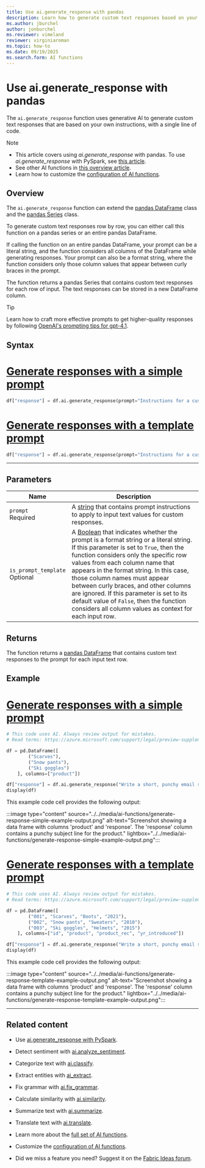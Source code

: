 ```yaml
---
title: Use ai.generate_response with pandas
description: Learn how to generate custom text responses based on your own instruction by using the ai.generate_response function with pandas.
ms.author: jburchel
author: jonburchel
ms.reviewer: vimeland
reviewer: virginiaroman
ms.topic: how-to
ms.date: 09/19/2025
ms.search.form: AI functions
---
```


# Use ai.generate_response with pandas


The `ai.generate_response` function uses generative AI to generate custom text responses that are based on your own instructions, with a single line of code.

> [!NOTE]
> - This article covers using *ai.generate_response* with pandas. To use *ai.generate_response* with PySpark, see [this article](../pyspark/generate-response.md).
> - See other AI functions in [this overview article](../overview.md).
> - Learn how to customize the [configuration of AI functions](./configuration.md).

## Overview

The `ai.generate_response` function can extend the [pandas DataFrame](https://pandas.pydata.org/docs/reference/api/pandas.DataFrame.html) class and the [pandas Series](https://pandas.pydata.org/docs/reference/api/pandas.Series.html) class.

To generate custom text responses row by row, you can either call this function on a pandas series or an entire pandas DataFrame.

If calling the function on an entire pandas DataFrame, your prompt can be a literal string, and the function considers all columns of the DataFrame while generating responses. Your prompt can also be a format string, where the function considers only those column values that appear between curly braces in the prompt.

The function returns a pandas Series that contains custom text responses for each row of input. The text responses can be stored in a new DataFrame column.

> [!TIP]
>
> Learn how to craft more effective prompts to get higher-quality responses by following [OpenAI's prompting tips for gpt-4.1](https://cookbook.openai.com/examples/gpt4-1_prompting_guide#2-long-context).

## Syntax

# [Generate responses with a simple prompt](#tab/simple-prompt)

```python
df["response"] = df.ai.generate_response(prompt="Instructions for a custom response based on all column values")
```

# [Generate responses with a template prompt](#tab/template-prompt)

```python
df["response"] = df.ai.generate_response(prompt="Instructions for a custom response based on specific {column1} and {column2} values", is_prompt_template=True)
```

---

## Parameters

| Name | Description |
|--- |---|
| `prompt` <br> Required | A [string](https://docs.python.org/3/library/stdtypes.html#str) that contains prompt instructions to apply to input text values for custom responses. |
| `is_prompt_template` <br> Optional | A [Boolean](https://docs.python.org/3/library/stdtypes.html#boolean-type-bool) that indicates whether the prompt is a format string or a literal string. If this parameter is set to `True`, then the function considers only the specific row values from each column name that appears in the format string. In this case, those column names must appear between curly braces, and other columns are ignored. If this parameter is set to its default value of `False`, then the function considers all column values as context for each input row. |

## Returns

The function returns a [pandas DataFrame](https://pandas.pydata.org/docs/reference/api/pandas.DataFrame.html) that contains custom text responses to the prompt for each input text row.

## Example

# [Generate responses with a simple prompt](#tab/simple-prompt)

```python
# This code uses AI. Always review output for mistakes. 
# Read terms: https://azure.microsoft.com/support/legal/preview-supplemental-terms/.

df = pd.DataFrame([
        ("Scarves"),
        ("Snow pants"),
        ("Ski goggles")
    ], columns=["product"])

df["response"] = df.ai.generate_response("Write a short, punchy email subject line for a winter sale.")
display(df)
```

This example code cell provides the following output:

:::image type="content" source="../../media/ai-functions/generate-response-simple-example-output.png" alt-text="Screenshot showing a data frame with columns 'product' and 'response'. The 'response' column contains a punchy subject line for the product." lightbox="../../media/ai-functions/generate-response-simple-example-output.png":::

# [Generate responses with a template prompt](#tab/template-prompt)

```python
# This code uses AI. Always review output for mistakes. 
# Read terms: https://azure.microsoft.com/support/legal/preview-supplemental-terms/.

df = pd.DataFrame([
        ("001", "Scarves", "Boots", "2021"),
        ("002", "Snow pants", "Sweaters", "2010"),
        ("003", "Ski goggles", "Helmets", "2015")
    ], columns=["id", "product", "product_rec", "yr_introduced"])

df["response"] = df.ai.generate_response("Write a short, punchy email subject line for a winter sale on the {product}.", is_prompt_template=True)
display(df)
```

This example code cell provides the following output:

:::image type="content" source="../../media/ai-functions/generate-response-template-example-output.png" alt-text="Screenshot showing a data frame with columns 'product' and 'response'. The 'response' column contains a punchy subject line for the product." lightbox="../../media/ai-functions/generate-response-template-example-output.png":::

---

## Related content

- Use [ai.generate_response with PySpark](../pyspark/generate-response.md).
- Detect sentiment with [ai.analyze_sentiment](./analyze-sentiment.md).
- Categorize text with [ai.classify](./classify.md).
- Extract entities with [ai_extract](./extract.md).
- Fix grammar with [ai.fix_grammar](./fix-grammar.md).
- Calculate similarity with [ai.similarity](./similarity.md).
- Summarize text with [ai.summarize](./summarize.md).
- Translate text with [ai.translate](./translate.md).

- Learn more about the [full set of AI functions](../overview.md).
- Customize the [configuration of AI functions](./configuration.md).
- Did we miss a feature you need? Suggest it on the [Fabric Ideas forum](https://ideas.fabric.microsoft.com/).
